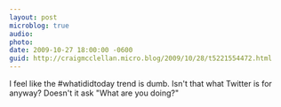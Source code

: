 ```yaml
---
layout: post
microblog: true
audio: 
photo: 
date: 2009-10-27 18:00:00 -0600
guid: http://craigmcclellan.micro.blog/2009/10/28/t5221554472.html
---
```

I feel like the #whatididtoday trend is dumb.  Isn't that what Twitter is for anyway?  Doesn't it ask "What are you doing?"
